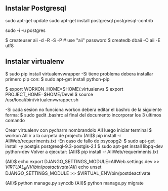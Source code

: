 Instalar Postgresql
------------------------------------------------------
sudo apt-get update
sudo apt-get install postgresql postgresql-contrib


sudo -i -u postgres

$ createuser aii -d -R -S -P  # use "aii" password
$ createdb dbaii -O aii -E utf8

Instalar virtualenv
------------------------------------------------------

$ sudo pip install virtualenvwrapper
-Si tiene problema debera installar primero pip con:
	$ sudo apt-get install python-pip

$ export WORKON_HOME=$HOME/.virtualenvs
$ export PROJECT_HOME=$HOME/Devel
$ source /usr/local/bin/virtualenvwrapper.sh

-Si cada sesion no funciona workon debera editar el bashrc de la siguiente forma:
	$ sudo gedit .bashrc
	al final del documento incorporar los 3 ultimos comando

Crear virtualenv con pycharm nombrandolo AII luego iniciar terminal
$ workon AII
ir a la carpeta de projecto
(AII)$ pip install -r AIIWeb/requeriments.txt
-En caso de fallo de psycopg2:
	$ sudo apt-get install -y postgis postgresql-9.3-postgis-2.1
	$ sudo apt-get install libpq-dev python-dev
Volver a ejecutar:
(AII)$ pip install -r AIIWeb/requeriments.txt

(AII)$ echo export DJANGO_SETTINGS_MODULE=AIIWeb.settings.dev >> $VIRTUAL_ENV/bin/postactivate
(AII)$ echo unset DJANGO_SETTINGS_MODULE >> $VIRTUAL_ENV/bin/postdeactivate

(AII)$ python manage.py syncdb
(AII)$ python manage.py migrate

